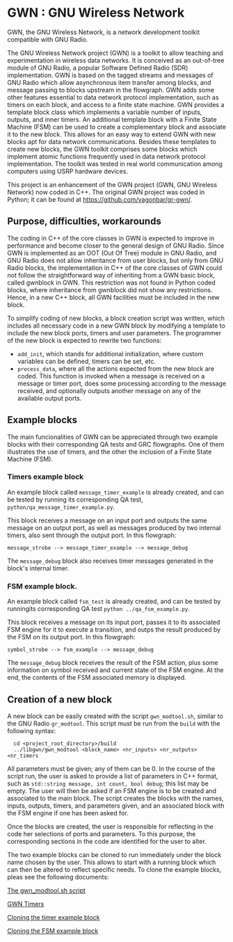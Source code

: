 # GWN : GNU Wireless Network

GWN, the GNU Wireless Network, is a network development toolkit compatible with GNU Radio.

The GNU Wireless Network project (GWN) is a toolkit to allow teaching and experimentation in wireless data networks. It is conceived as an out-of-tree module of GNU Radio, a popular Software Defined Radio (SDR) implementation. GWN is based on the tagged streams and messages of GNU Radio which allow asynchronous item transfer among blocks, and message passing to blocks upstream in the flowgraph. GWN adds some other features essential to data network protocol implementation, such as timers on each block, and access to a finite state machine. GWN provides a template block class which implements a variable number of inputs, outputs, and inner timers. An additional template block with a Finite State Machine (FSM) can be used to create a complementary block and associate it to the new block. This allows for an easy way to extend GWN with new blocks apt for data network communications. Besides these templates to create new blocks, the GWN toolkit comprises some blocks which implement atomic functions frequently used in data network protocol implementation. The toolkit was tested in real world communication among computers using USRP hardware devices.

This project is an enhancement of the GWN project (GWN, GNU Wireless Network) now coded in C++. The original GWN project was coded in Python; it can be found at https://github.com/vagonbar/gr-gwn/.

## Purpose, difficulties, workarounds

The coding in C++ of the core classes in GWN is expected to improve in performance and become closer to the general design of GNU Radio. Since GWN is implemented as an OOT (Out Of Tree) module in GNU Radio, and GNU Radio does not allow inheritance from user blocks, but only from GNU Radio blocks, the implementation in C++ of the core classes of GWN could not follow the straightforward way of inheriting from a GWN basic block, called gwnblock in GWN. This restriction was not found in Python coded blocks, where inheritance from gwnblock did not show any restrictions. Hence, in a new C++ block, all GWN facilities must be included in the new block. 

To simplify coding of new blocks, a block creation script was written, which includes all necessary code in a new GWN block by modifying a template to include the new block ports, timers and user parameters. The programmer of the new block is expected to rewrite two functions:
- `add_init`, which stands for additional initialization, where custom variables can be defined, timers can be set, etc.
- `process_data`, where all the actions expected from the new block are coded. This function is invoked when a message is received on a message or timer port, does some processing according to the message received, and optionally outputs another message on any of the available output ports.

## Example blocks

The main funcionalities of GWN can be appreciated through two example blocks with their corresponding QA tests and GRC flowgraphs. One of them illustrates the use of timers, and the other the inclusion of a Finite State Machine (FSM).

### Timers example block

An example block called `message_timer_example` is already created, and can be tested by running its corresponding QA test, `python/qa_message_timer_example.py`. 

This block receives a message on an input port and outputs the same message on an output port, as well as messages produced by two internal timers, also sent through the output port. In this flowgraph:
```
message_strobe --> message_timer_example --> message_debug
```
The `message_debug` block also receives timer messages generated in the block's internal timer.

### FSM example block.

An example block called `fsm_test` is already created, and can be tested by runningits corresponding QA test `python ../qa_fsm_example.py`.

This block receives a message on its input port, passes it to its associated FSM engine for it to execute a transition, and outps the result produced by the FSM on its output port. In this flowgraph:
```
symbol_strobe --> fsm_example --> message_debug
```
The `message_debug` block receives the result of the FSM action, plus some information on symbol received and current state of the FSM engine. At the end, the contents of the FSM associated memory is displayed.

## Creation of a new block

A new block can be easily created with the script `gwn_modtool.sh`, similar to the GNU Radio `gr_modtool`. This script must be run from the `build` with the following syntax:
```
  cd <project_root_directory>/build
  ../libgwn/gwn_modtool <block_name> <nr_inputs> <nr_outputs> <nr_timers
```
All parameters must be given; any of them can be 0. In the course of the script run, the user is asked to provide a list of parameters in C++ format, such as `std::string message, int count, bool debug`; this list may be empty. The user will then be asked if an FSM engine is to be created and associated to the main block. The script creates the blocks with the names, inputs, outputs, timers, and parameters given, and an associated block with the FSM engine if one has been asked for.

Once the blocks are created, the user is responsible for reflecting in the code her selections of ports and parameters. To this purpose, the corresponding sections in the code are identified for the user to alter.

The two example blocks can be cloned to run immediately under the block name chosen by the user. This allows to start with a running block which can then be altered to reflect specific needs. To clone the example blocks, pleas see the following documents:

[The gwn_modtool.sh script](libgwn/Docs/GWN_modtool.md)

[GWN Timers](libgwn/Docs/GWN_timers.md)

[Cloning the timer example block](libgwn/Docs/Block_example.md)

[Cloning the FSM example block](libgwn/Docs/FSM_example.md)
